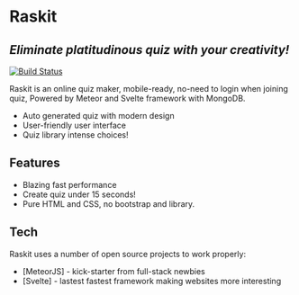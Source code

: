# Raskit
## _Eliminate platitudinous quiz with your creativity!_

[![Build Status](https://travis-ci.org/joemccann/dillinger.svg?branch=master)](https://travis-ci.org/joemccann/dillinger)

Raskit is an online quiz maker, mobile-ready, no-need to login when joining quiz,
Powered by Meteor and Svelte framework with MongoDB.

- Auto generated quiz with modern design
- User-friendly user interface
- Quiz library intense choices!

## Features

- Blazing fast performance
- Create quiz under 15 seconds!
- Pure HTML and CSS, no bootstrap and library.

## Tech

Raskit uses a number of open source projects to work properly:

- [MeteorJS] - kick-starter from full-stack newbies
- [Svelte] - lastest fastest framework making websites more interesting
